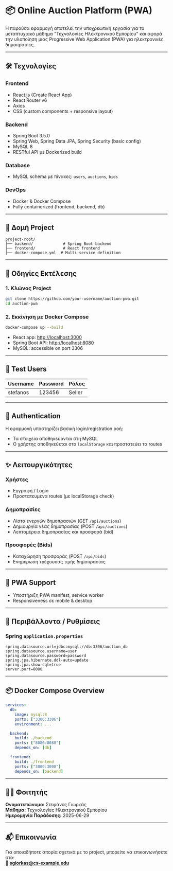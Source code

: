 # 📦 Online Auction Platform (PWA)

Η παρούσα εφαρμογή αποτελεί την υποχρεωτική εργασία για το μεταπτυχιακό μάθημα "Τεχνολογίες Ηλεκτρονικού Εμπορίου" και αφορά την υλοποίηση μιας Progressive Web Application (PWA) για ηλεκτρονικές δημοπρασίες.

---

## 🛠️ Τεχνολογίες

### Frontend
- React.js (Create React App)
- React Router v6
- Axios
- CSS (custom components + responsive layout)

### Backend
- Spring Boot 3.5.0
- Spring Web, Spring Data JPA, Spring Security (basic config)
- MySQL 8
- RESTful API με Dockerized build

### Database
- MySQL schema με πίνακες: `users`, `auctions`, `bids`

### DevOps
- Docker & Docker Compose
- Fully containerized (frontend, backend, db)

---

## 📂 Δομή Project

```
project-root/
├── backend/             # Spring Boot backend
├── frontend/            # React frontend
├── docker-compose.yml  # Multi-service definition
```

---

## 🚀 Οδηγίες Εκτέλεσης

### 1. Κλώνος Project

```bash
git clone https://github.com/your-username/auction-pwa.git
cd auction-pwa
```

### 2. Εκκίνηση με Docker Compose

```bash
docker-compose up --build
```

- React app: [http://localhost:3000](http://localhost:3000)
- Spring Boot API: [http://localhost:8080](http://localhost:8080)
- MySQL: accessible on port 3306

---

## 🧪 Test Users

| Username  | Password | Ρόλος   |
|-----------|----------|---------|
| stefanos  | 123456   | Seller  |

---

## 🔐 Authentication

Η εφαρμογή υποστηρίζει βασική login/registration ροή:
- Τα στοιχεία αποθηκεύονται στη MySQL
- Ο χρήστης αποθηκεύεται στο `localStorage` και προστατεύει τα routes

---

## ✨ Λειτουργικότητες

### Χρήστες
- Εγγραφή / Login
- Προστατευμένα routes (με localStorage check)

### Δημοπρασίες
- Λίστα ενεργών δημοπρασιών (GET `/api/auctions`)
- Δημιουργία νέας δημοπρασίας (POST `/api/auctions`)
- Λεπτομέρεια δημοπρασίας και προσφορά (bid)

### Προσφορές (Bids)
- Καταχώρηση προσφοράς (POST `/api/bids`)
- Ενημέρωση τρέχουσας τιμής δημοπρασίας

---

## 📱 PWA Support

- Υποστήριξη PWA manifest, service worker
- Responsiveness σε mobile & desktop

---

## 📌 Περιβάλλοντα / Ρυθμίσεις

### Spring `application.properties`

```properties
spring.datasource.url=jdbc:mysql://db:3306/auction_db
spring.datasource.username=user
spring.datasource.password=password
spring.jpa.hibernate.ddl-auto=update
spring.jpa.show-sql=true
server.port=8080
```

---

## 📦 Docker Compose Overview

```yaml
services:
  db:
    image: mysql:8
    ports: ["3306:3306"]
    environment: ...

  backend:
    build: ./backend
    ports: ["8080:8080"]
    depends_on: [db]

  frontend:
    build: ./frontend
    ports: ["3000:3000"]
    depends_on: [backend]
```

---

## 👨‍🎓 Φοιτητής

**Ονοματεπώνυμο:** Στεφάνος Γιωρκάς  
**Μάθημα:** Τεχνολογίες Ηλεκτρονικού Εμπορίου  
**Ημερομηνία Παράδοσης:** 2025-06-29

---

## 📬 Επικοινωνία

Για οποιαδήποτε απορία σχετικά με το project, μπορείτε να επικοινωνήσετε στο:  
📧 **sgiorkas@cs-example.edu**